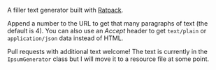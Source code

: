 A filler text generator built with [Ratpack](http://ratpack-framework.org/).

Append a number to the URL to get that many paragraphs of text (the default is 4). You can also use an *Accept* header to get `text/plain` or `application/json` data instead of HTML.

Pull requests with additional text welcome! The text is currently in the `IpsumGenerator` class but I will move it to a resource file at some point.